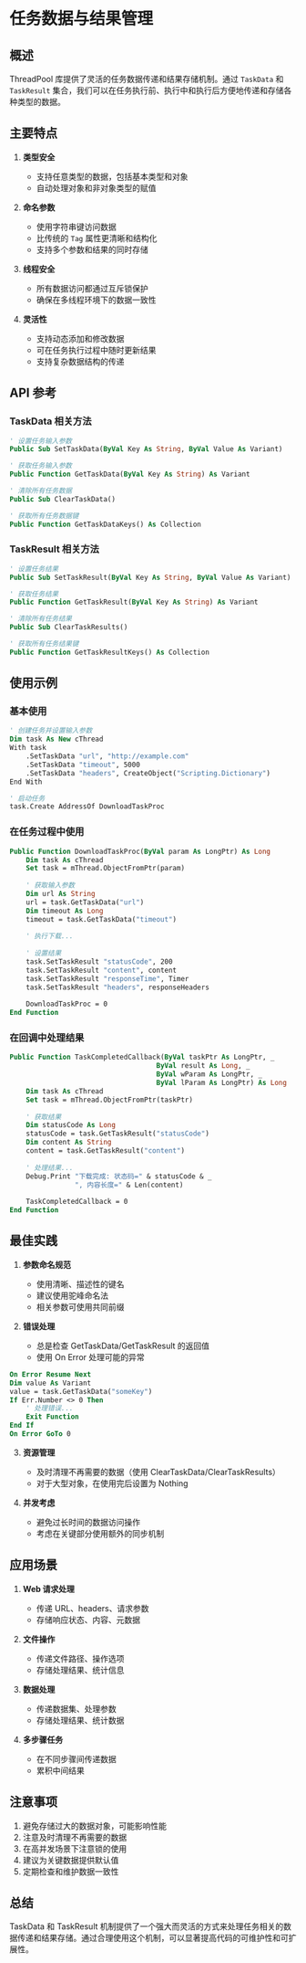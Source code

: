 # 任务数据与结果管理

## 概述
ThreadPool 库提供了灵活的任务数据传递和结果存储机制。通过 `TaskData` 和 `TaskResult` 集合，我们可以在任务执行前、执行中和执行后方便地传递和存储各种类型的数据。

## 主要特点

1. **类型安全**
   - 支持任意类型的数据，包括基本类型和对象
   - 自动处理对象和非对象类型的赋值

2. **命名参数**
   - 使用字符串键访问数据
   - 比传统的 `Tag` 属性更清晰和结构化
   - 支持多个参数和结果的同时存储

3. **线程安全**
   - 所有数据访问都通过互斥锁保护
   - 确保在多线程环境下的数据一致性

4. **灵活性**
   - 支持动态添加和修改数据
   - 可在任务执行过程中随时更新结果
   - 支持复杂数据结构的传递

## API 参考

### TaskData 相关方法

```vb
' 设置任务输入参数
Public Sub SetTaskData(ByVal Key As String, ByVal Value As Variant)

' 获取任务输入参数
Public Function GetTaskData(ByVal Key As String) As Variant

' 清除所有任务数据
Public Sub ClearTaskData()

' 获取所有任务数据键
Public Function GetTaskDataKeys() As Collection
```

### TaskResult 相关方法

```vb
' 设置任务结果
Public Sub SetTaskResult(ByVal Key As String, ByVal Value As Variant)

' 获取任务结果
Public Function GetTaskResult(ByVal Key As String) As Variant

' 清除所有任务结果
Public Sub ClearTaskResults()

' 获取所有任务结果键
Public Function GetTaskResultKeys() As Collection
```

## 使用示例

### 基本使用

```vb
' 创建任务并设置输入参数
Dim task As New cThread
With task
    .SetTaskData "url", "http://example.com"
    .SetTaskData "timeout", 5000
    .SetTaskData "headers", CreateObject("Scripting.Dictionary")
End With

' 启动任务
task.Create AddressOf DownloadTaskProc
```

### 在任务过程中使用

```vb
Public Function DownloadTaskProc(ByVal param As LongPtr) As Long
    Dim task As cThread
    Set task = mThread.ObjectFromPtr(param)
    
    ' 获取输入参数
    Dim url As String
    url = task.GetTaskData("url")
    Dim timeout As Long
    timeout = task.GetTaskData("timeout")
    
    ' 执行下载...
    
    ' 设置结果
    task.SetTaskResult "statusCode", 200
    task.SetTaskResult "content", content
    task.SetTaskResult "responseTime", Timer
    task.SetTaskResult "headers", responseHeaders
    
    DownloadTaskProc = 0
End Function
```

### 在回调中处理结果

```vb
Public Function TaskCompletedCallback(ByVal taskPtr As LongPtr, _
                                    ByVal result As Long, _
                                    ByVal wParam As LongPtr, _
                                    ByVal lParam As LongPtr) As Long
    Dim task As cThread
    Set task = mThread.ObjectFromPtr(taskPtr)
    
    ' 获取结果
    Dim statusCode As Long
    statusCode = task.GetTaskResult("statusCode")
    Dim content As String
    content = task.GetTaskResult("content")
    
    ' 处理结果...
    Debug.Print "下载完成: 状态码=" & statusCode & _
                ", 内容长度=" & Len(content)
    
    TaskCompletedCallback = 0
End Function
```

## 最佳实践

1. **参数命名规范**
   - 使用清晰、描述性的键名
   - 建议使用驼峰命名法
   - 相关参数可使用共同前缀

2. **错误处理**
   - 总是检查 GetTaskData/GetTaskResult 的返回值
   - 使用 On Error 处理可能的异常

```vb
On Error Resume Next
Dim value As Variant
value = task.GetTaskData("someKey")
If Err.Number <> 0 Then
    ' 处理错误...
    Exit Function
End If
On Error GoTo 0
```

3. **资源管理**
   - 及时清理不再需要的数据（使用 ClearTaskData/ClearTaskResults）
   - 对于大型对象，在使用完后设置为 Nothing

4. **并发考虑**
   - 避免过长时间的数据访问操作
   - 考虑在关键部分使用额外的同步机制

## 应用场景

1. **Web 请求处理**
   - 传递 URL、headers、请求参数
   - 存储响应状态、内容、元数据

2. **文件操作**
   - 传递文件路径、操作选项
   - 存储处理结果、统计信息

3. **数据处理**
   - 传递数据集、处理参数
   - 存储处理结果、统计数据

4. **多步骤任务**
   - 在不同步骤间传递数据
   - 累积中间结果

## 注意事项

1. 避免存储过大的数据对象，可能影响性能
2. 注意及时清理不再需要的数据
3. 在高并发场景下注意锁的使用
4. 建议为关键数据提供默认值
5. 定期检查和维护数据一致性

## 总结

TaskData 和 TaskResult 机制提供了一个强大而灵活的方式来处理任务相关的数据传递和结果存储。通过合理使用这个机制，可以显著提高代码的可维护性和可扩展性。
